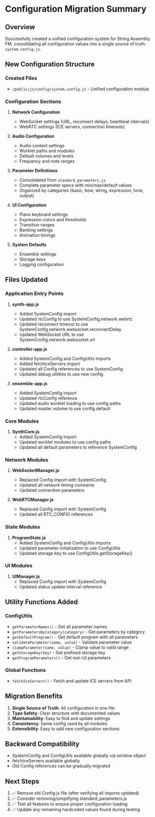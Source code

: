 # Configuration Migration Summary

## Overview
Successfully created a unified configuration system for String Assembly FM, consolidating all configuration values into a single source of truth: `system.config.js`.

## New Configuration Structure

### Created Files
- `/public/js/config/system.config.js` - Unified configuration module

### Configuration Sections
1. **Network Configuration**
   - WebSocket settings (URL, reconnect delays, heartbeat intervals)
   - WebRTC settings (ICE servers, connection timeouts)

2. **Audio Configuration**
   - Audio context settings
   - Worklet paths and modules
   - Default volumes and levels
   - Frequency and note ranges

3. **Parameter Definitions**
   - Consolidated from `standard_parameters.js`
   - Complete parameter specs with min/max/default values
   - Organized by categories (basic, bow, string, expression, tone, output)

4. **UI Configuration**
   - Piano keyboard settings
   - Expression colors and thresholds
   - Transition ranges
   - Banking settings
   - Animation timings

5. **System Defaults**
   - Ensemble settings
   - Storage keys
   - Logging configuration

## Files Updated

### Application Entry Points
1. **synth-app.js**
   - Added SystemConfig import
   - Updated rtcConfig to use SystemConfig.network.webrtc
   - Updated reconnect timeout to use SystemConfig.network.websocket.reconnectDelay
   - Updated WebSocket URL to use SystemConfig.network.websocket.url

2. **controller-app.js**
   - Added SystemConfig and ConfigUtils imports
   - Added fetchIceServers import
   - Updated all Config references to use SystemConfig
   - Updated debug utilities to use new config

3. **ensemble-app.js**
   - Added SystemConfig import
   - Updated rtcConfig reference
   - Updated audio worklet loading to use config paths
   - Updated master volume to use config default

### Core Modules
1. **SynthCore.js**
   - Added SystemConfig import
   - Updated worklet modules to use config paths
   - Updated all default parameters to reference SystemConfig

### Network Modules
1. **WebSocketManager.js**
   - Replaced Config import with SystemConfig
   - Updated all network timing constants
   - Updated connection parameters

2. **WebRTCManager.js**
   - Replaced Config import with SystemConfig
   - Updated all RTC_CONFIG references

### State Modules
1. **ProgramState.js**
   - Added SystemConfig and ConfigUtils imports
   - Updated parameter initialization to use ConfigUtils
   - Updated storage key to use ConfigUtils.getStorageKey()

### UI Modules
1. **UIManager.js**
   - Replaced Config import with SystemConfig
   - Updated status update interval reference

## Utility Functions Added

### ConfigUtils
- `getParameterNames()` - Get all parameter names
- `getParametersByCategory(category)` - Get parameters by category
- `getDefaultProgram()` - Get default program with all parameters
- `validateParameter(name, value)` - Validate parameter value
- `clampParameter(name, value)` - Clamp value to valid range
- `getStorageKey(key)` - Get prefixed storage key
- `getProgramParameters()` - Get non-UI parameters

### Global Functions
- `fetchIceServers()` - Fetch and update ICE servers from API

## Migration Benefits

1. **Single Source of Truth**: All configuration in one file
2. **Type Safety**: Clear structure with documented values
3. **Maintainability**: Easy to find and update settings
4. **Consistency**: Same config used by all modules
5. **Extensibility**: Easy to add new configuration sections

## Backward Compatibility

- SystemConfig and ConfigUtils available globally via window object
- fetchIceServers available globally
- Old Config references can be gradually migrated

## Next Steps

1. ✅ Remove old Config.js file (after verifying all imports updated)
2. ✅ Consider removing/simplifying standard_parameters.js
3. ✅ Test all features to ensure proper configuration loading
4. ✅ Update any remaining hardcoded values found during testing